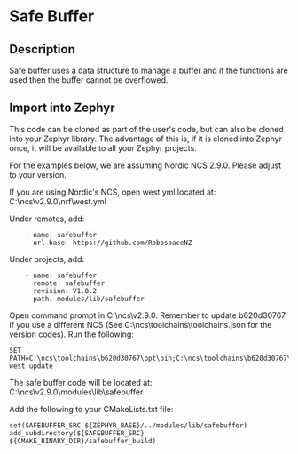 # Safe Buffer

## Description

Safe buffer uses a data structure to manage a buffer and if the functions are used then the buffer cannot be overflowed.

## Import into Zephyr

This code can be cloned as part of the user's code, but can also be cloned into your Zephyr library. The advantage of this is, if it is cloned into Zephyr once, it will be available to all your Zephyr projects.

For the examples below, we are assuming Nordic NCS 2.9.0. Please adjust to your version.

If you are using Nordic's NCS, open west.yml located at:<br>
C:\ncs\v2.9.0\nrf\west.yml

Under remotes, add:
```
    - name: safebuffer
      url-base: https://github.com/RobospaceNZ
```

Under projects, add:
```
    - name: safebuffer
      remote: safebuffer
      revision: V1.0.2
      path: modules/lib/safebuffer
```

Open command prompt in C:\ncs\v2.9.0. Remember to update b620d30767 if you use a different NCS (See C:\ncs\toolchains\toolchains.json for the version codes). Run the following:
```
SET PATH=C:\ncs\toolchains\b620d30767\opt\bin;C:\ncs\toolchains\b620d30767\opt\bin\Scripts;%PATH%
west update
```

The safe buffer code will be located at:<br>
C:\ncs\v2.9.0\modules\lib\safebuffer

Add the following to your CMakeLists.txt file:
```
set(SAFEBUFFER_SRC ${ZEPHYR_BASE}/../modules/lib/safebuffer)
add_subdirectory(${SAFEBUFFER_SRC} ${CMAKE_BINARY_DIR}/safebuffer_build)
```
